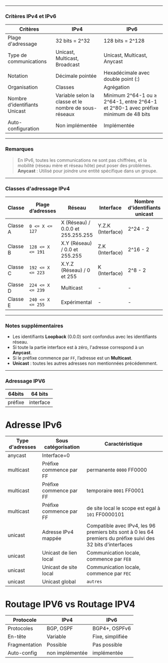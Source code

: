 
---

### Critères IPv4 et IPv6

| Critères                      | IPv4                                                  | IPv6                                                                               |
| ----------------------------- | ----------------------------------------------------- | ---------------------------------------------------------------------------------- |
| Plage d'adressage             | 32 bits = 2^32                                        | 128 bits = 2^128                                                                   |
| Type de communications        | Unicast, Multicast, Broadcast                         | Unicast, Multicast, Anycast                                                        |
| Notation                      | Décimale pointée                                      | Hexadécimale avec double point (:)                                                 |
| Organisation                  | Classes                                               | Agrégation                                                                         |
| Nombre d’identifiants Unicast | Variable selon la classe et le nombre de sous-réseaux | Minimum 2^64-1 ou ≥ 2^64-1, entre 2^64-1 et 2^80-1 avec préfixe minimum de 48 bits |
| Auto-configuration            | Non implémentée                                       | Implémentée                                                                        |

---

### Remarques

> En IPv6, toutes les communications ne sont pas chiffrées, et la mobilité (réseau mère et réseau hôte) peut poser des problèmes.  
> **Anycast** : Utilisé pour joindre une entité spécifique dans un groupe.

---

### Classes d'adressage IPv4

| Classe       | Plage d’adresses         | Réseau                 | Interface               | Nombre d'identifiants unicast   |
|--------------|---------------------------|------------------------|-------------------------|---------------------------------|
| Classe A     | `0 <= X <= 127`          | X (Réseau) / 0.0.0 et 255.255.255 | Y.Z.K (Interface)     | 2^24 - 2                       |
| Classe B     | `128 <= X <= 191`        | X.Y (Réseau) / 0.0 et 255.255 | Z.K (Interface)       | 2^16 - 2                       |
| Classe C     | `192 <= X <= 223`        | X.Y.Z (Réseau) / 0 et 255   | K (Interface)           | 2^8 - 2                        |
| Classe D     | `224 <= X <= 239`        | Multicast              | -                       | -                               |
| Classe E     | `240 <= X <= 255`        | Expérimental           | -                       | -                               |

---

### Notes supplémentaires

- Les identifiants **Loopback** (0.0.0) sont confondus avec les identifiants réseau.
- Si toute la partie interface est à zéro, l'adresse correspond à un **Anycast**.
- Si le préfixe commence par `FF`, l’adresse est un **Multicast**.
- **Unicast** : toutes les autres adresses non mentionnées précédemment.

---

### Adressage IPV6

| 64bits  | 64 bits   |
| ------- | --------- |
| préfixe | interface |
# Adresse IPv6
| Type d'adresses | Sous catégorisation     | Caractéristique                                                                                                |
| --------------- | ----------------------- | -------------------------------------------------------------------------------------------------------------- |
| anycast         | Interface=0             |                                                                                                                |
| multicast       | Préfixe commence par FF | permanente `0000` FF0000                                                                                       |
| multicast       | Préfixe commence par FF | temporaire    `0001` FF0001                                                                                    |
| multicast       | Préfixe commence par FF | de site local le scope est egal à `101` FF0000101                                                              |
| unicast         | Adresse IPv4 mappée     | Compatible avec IPv4, les 96 premiers bits sont à  0 les 64 premiers du préfixe suivi des 32 bits d'interfaces |
| unicast<br>     | Unicast de lien local   | Communication locale, commence par `FE8`                                                                       |
| unicast<br>     | Unicast de site local   | Communication locale, commence par `FEC`                                                                       |
| unicast<br>     | Unicast global          | `autres`                                                                                                       |

# Routage IPV6 vs Routage IPV4

| Protocole     | IPv4         | IPv6                |
|---------------|--------------|---------------------|
| Protocoles    | BGP, OSPF    | BGP4+, OSPFv6      |
| En-tête       | Variable     | Fixe, simplifiée    |
| Fragmentation | Possible     | Pas possible        |
| Auto-config   | non implémentée | implémentée     |
